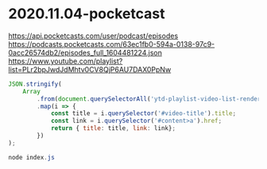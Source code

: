 ﻿# 2020.11.04-pocketcast

https://api.pocketcasts.com/user/podcast/episodes
https://podcasts.pocketcasts.com/63ec1fb0-594a-0138-97c9-0acc26574db2/episodes_full_1604481224.json
https://www.youtube.com/playlist?list=PLr2bpJwdJdMhtv0CV8QjP6AU7DAX0PpNw

``` js
JSON.stringify(
    Array
        .from(document.querySelectorAll('ytd-playlist-video-list-renderer ytd-playlist-video-renderer'))
        .map(i => {
            const title = i.querySelector('#video-title').title;
            const link = i.querySelector('#content>a').href;
            return { title: title, link: link};
        })
);
```

``` powershell
node index.js
```

